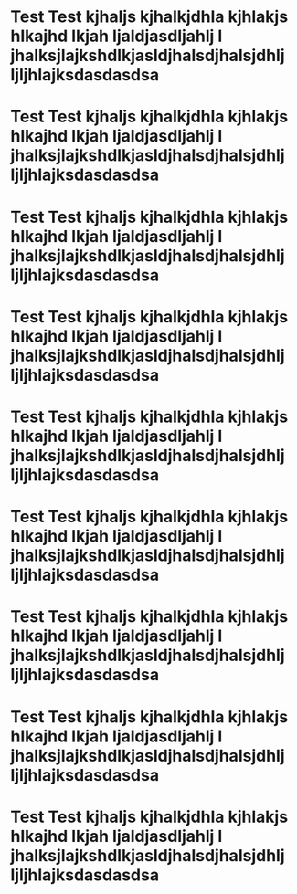 # Test Test kjhaljs kjhalkjdhla kjhlakjs hlkajhd lkjah ljaldjasdljahlj l jhalksjlajkshdlkjasldjhalsdjhalsjdhlj ljljhlajksdasdasdsa
# Test Test kjhaljs kjhalkjdhla kjhlakjs hlkajhd lkjah ljaldjasdljahlj l jhalksjlajkshdlkjasldjhalsdjhalsjdhlj ljljhlajksdasdasdsa
# Test Test kjhaljs kjhalkjdhla kjhlakjs hlkajhd lkjah ljaldjasdljahlj l jhalksjlajkshdlkjasldjhalsdjhalsjdhlj ljljhlajksdasdasdsa
# Test Test kjhaljs kjhalkjdhla kjhlakjs hlkajhd lkjah ljaldjasdljahlj l jhalksjlajkshdlkjasldjhalsdjhalsjdhlj ljljhlajksdasdasdsa
# Test Test kjhaljs kjhalkjdhla kjhlakjs hlkajhd lkjah ljaldjasdljahlj l jhalksjlajkshdlkjasldjhalsdjhalsjdhlj ljljhlajksdasdasdsa
# Test Test kjhaljs kjhalkjdhla kjhlakjs hlkajhd lkjah ljaldjasdljahlj l jhalksjlajkshdlkjasldjhalsdjhalsjdhlj ljljhlajksdasdasdsa
# Test Test kjhaljs kjhalkjdhla kjhlakjs hlkajhd lkjah ljaldjasdljahlj l jhalksjlajkshdlkjasldjhalsdjhalsjdhlj ljljhlajksdasdasdsa
# Test Test kjhaljs kjhalkjdhla kjhlakjs hlkajhd lkjah ljaldjasdljahlj l jhalksjlajkshdlkjasldjhalsdjhalsjdhlj ljljhlajksdasdasdsa
# Test Test kjhaljs kjhalkjdhla kjhlakjs hlkajhd lkjah ljaldjasdljahlj l jhalksjlajkshdlkjasldjhalsdjhalsjdhlj ljljhlajksdasdasdsa
